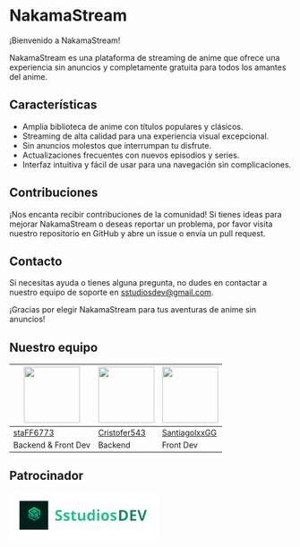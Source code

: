 # NakamaStream

¡Bienvenido a NakamaStream!

NakamaStream es una plataforma de streaming de anime que ofrece una experiencia sin anuncios y completamente gratuita para todos los amantes del anime.

## Características

- Amplia biblioteca de anime con títulos populares y clásicos.
- Streaming de alta calidad para una experiencia visual excepcional.
- Sin anuncios molestos que interrumpan tu disfrute.
- Actualizaciones frecuentes con nuevos episodios y series.
- Interfaz intuitiva y fácil de usar para una navegación sin complicaciones.

## Contribuciones

¡Nos encanta recibir contribuciones de la comunidad! Si tienes ideas para mejorar NakamaStream o deseas reportar un problema, por favor visita nuestro repositorio en GitHub y abre un issue o envía un pull request.

## Contacto

Si necesitas ayuda o tienes alguna pregunta, no dudes en contactar a nuestro equipo de soporte en sstudiosdev@gmail.com.

¡Gracias por elegir NakamaStream para tus aventuras de anime sin anuncios!

## Nuestro equipo

<img src="https://avatars.githubusercontent.com/u/108166164?v=4" width="100" height="100"> | <img src="https://avatars.githubusercontent.com/u/152051773?v=4" width="100" height="100"> | <img src="https://avatars.githubusercontent.com/u/149891004?v=4" width="100" height="100">
--|---|---
[staFF6773](https://github.com/staFF6773) | [Cristofer543](https://github.com/Cristofer543) | [SantiagolxxGG](https://github.com/SantiagolxxGG) | [Escarabajohot](https://github.com/Escarabajohot)
Backend & Front Dev  | Backend | Front Dev | Backend & Front Dev

## Patrocinador

![image](https://github.com/NakamaStream/Resources/blob/main/Sstudiosdev-removebg%20(1).png?raw=true)
